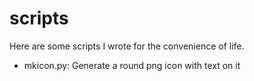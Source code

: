 # scripts

Here are some scripts I wrote for the convenience of life.

- mkicon.py: Generate a round png icon with text on it